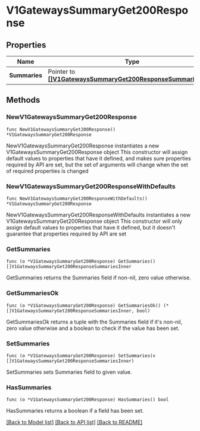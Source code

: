 # V1GatewaysSummaryGet200Response

## Properties

Name | Type | Description | Notes
------------ | ------------- | ------------- | -------------
**Summaries** | Pointer to [**[]V1GatewaysSummaryGet200ResponseSummariesInner**](V1GatewaysSummaryGet200ResponseSummariesInner.md) |  | [optional] 

## Methods

### NewV1GatewaysSummaryGet200Response

`func NewV1GatewaysSummaryGet200Response() *V1GatewaysSummaryGet200Response`

NewV1GatewaysSummaryGet200Response instantiates a new V1GatewaysSummaryGet200Response object
This constructor will assign default values to properties that have it defined,
and makes sure properties required by API are set, but the set of arguments
will change when the set of required properties is changed

### NewV1GatewaysSummaryGet200ResponseWithDefaults

`func NewV1GatewaysSummaryGet200ResponseWithDefaults() *V1GatewaysSummaryGet200Response`

NewV1GatewaysSummaryGet200ResponseWithDefaults instantiates a new V1GatewaysSummaryGet200Response object
This constructor will only assign default values to properties that have it defined,
but it doesn't guarantee that properties required by API are set

### GetSummaries

`func (o *V1GatewaysSummaryGet200Response) GetSummaries() []V1GatewaysSummaryGet200ResponseSummariesInner`

GetSummaries returns the Summaries field if non-nil, zero value otherwise.

### GetSummariesOk

`func (o *V1GatewaysSummaryGet200Response) GetSummariesOk() (*[]V1GatewaysSummaryGet200ResponseSummariesInner, bool)`

GetSummariesOk returns a tuple with the Summaries field if it's non-nil, zero value otherwise
and a boolean to check if the value has been set.

### SetSummaries

`func (o *V1GatewaysSummaryGet200Response) SetSummaries(v []V1GatewaysSummaryGet200ResponseSummariesInner)`

SetSummaries sets Summaries field to given value.

### HasSummaries

`func (o *V1GatewaysSummaryGet200Response) HasSummaries() bool`

HasSummaries returns a boolean if a field has been set.


[[Back to Model list]](../README.md#documentation-for-models) [[Back to API list]](../README.md#documentation-for-api-endpoints) [[Back to README]](../README.md)


